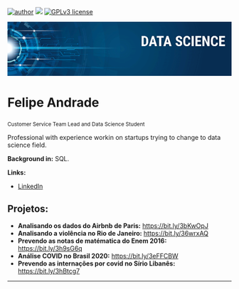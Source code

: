 [![author](https://img.shields.io/badge/Author-andrade--adsf-orange)](https://www.linkedin.com/in/ads-felipe) [![](https://img.shields.io/badge/python-3.7+-blue.svg)](https://www.python.org/downloads/release/python-365/) [![GPLv3 license](https://img.shields.io/badge/contributions-welcome-brightgreen.svg?style=flat)](https://github.com/andrade-adsf/data_science/issues)

<p align="center">
  <img src="banner.png" >
</p>

# Felipe Andrade
<sub>Customer Service Team Lead and Data Science Student</sub>

Professional with experience workin on startups trying to change to data science field.

**Background in:** SQL.

**Links:**
* [LinkedIn](https://www.linkedin.com/in/ads-felipe)


## Projetos:

* **Analisando os dados do Airbnb de Paris:** https://bit.ly/3bKwOpJ
* **Analisando a violência no Rio de Janeiro:** https://bit.ly/36wrxAQ
* **Prevendo as notas de matématica do Enem 2016:** https://bit.ly/3h9sG6q
* **Análise COVID no Brasil 2020:** https://bit.ly/3eFFCBW
* **Prevendo as internações por covid no Sírio Libanês:** https://bit.ly/3hBtcg7
---




